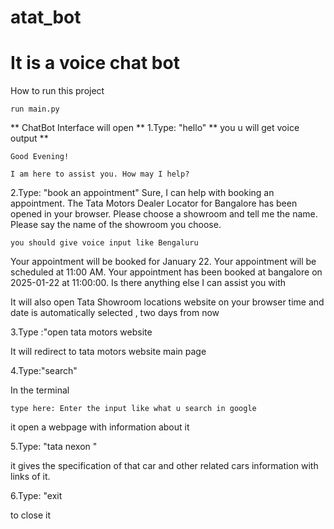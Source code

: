 # atat_bot
# It is a voice chat bot 
How to run this project
```
run main.py
```
** ChatBot Interface will open **
1.Type: "hello"
** you u will get voice output **
```
Good Evening!

I am here to assist you. How may I help?

```
2.Type: "book an appointment"
Sure, I can help with booking an appointment.
The Tata Motors Dealer Locator for Bangalore has been opened in your browser. Please choose a showroom and tell me the name.
Please say the name of the showroom you choose.

```
you should give voice input like Bengaluru
```

Your appointment will be booked for January 22.
Your appointment will be scheduled at 11:00 AM.
Your appointment has been booked at bangalore on 2025-01-22 at 11:00:00.
Is there anything else I can assist you with

It will also open Tata Showroom locations website on your browser
time and date is automatically selected , two days from now

3.Type :"open tata motors website

It will redirect to tata motors website main page

4.Type:"search"

In the terminal 
```
type here: Enter the input like what u search in google

```
it open a webpage with information about it

5.Type: "tata nexon "

it gives the specification of that car and other related cars information with links of it.

6.Type: "exit

to close it
